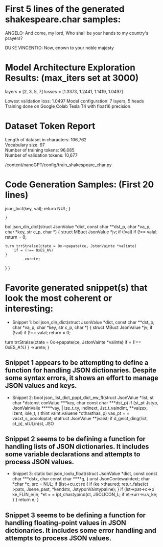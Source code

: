 # First 5 lines of the generated shakespeare.char samples:
ANGELO:
And come, my lord,
Who shall be your hands to my country's prayers?

DUKE VINCENTIO:
Now, enown to your noble majesty

# Model Architecture Exploration Results: (max_iters set at 3000)
layers = [2, 3, 5, 7]
losses = [1.3373, 1.2441, 1.1419, 1.0497]

Lowest validation loss: 1.0497
Model configuration: 7 layers, 5 heads  
Training done on Google Colab Tesla T4 with float16 precision.

# Dataset Token Report
Length of dataset in characters: 106,762  
Vocabulary size: 97  
Number of training tokens: 96,085  
Number of validation tokens: 10,677  

/content/nanoGPT/config/train_shakespeare_char.py

# Code Generation Samples: (First 20 lines)
json_loct(key, val);
					return NUL;
	}


	}


bol json_din_dict(struct JsonValue *dict, const char **dst_p, char *va_p, char *key, str c_p, char *)
{
	struct MBuct JsonValue *jv;
	if (!val)
		if (!== valal;
	return = 0;

	turn trrStralse(ctate = 0x->papate(ce, JstonVainte *valinte)
		if = (!== 0xES_A%)
	}
			->urete;
}
}

# Favorite generated snippet(s) that look the most coherent or interesting:

- Snippet 1: 
bol json_din_dict(struct JsonValue *dict, const char **dst_p, char *va_p, char *key, str c_p, char *)
{
struct MBuct JsonValue *jv;
if (!val)
if (!== valal;
return = 0;

turn trrStralse(ctate = 0x->papate(ce, JstonVainte *valinte)
if = (!== 0xES_A%)
}
->urete;
}
## Snippet 1 appears to be attempting to define a function for handling JSON dictionaries. Despite some syntax errors, it shows an effort to manage JSON values and keys.

- Snippet 2:
bool json_list_dict_pppt_dict_ew_fl(struct JsonValue *list, st char *dstonst conValue ***key, char const char ***dst_p)
if (st_pt Jstyp, JsonVainValie *****vay, | ize_t_ty, indinext, Jst_t_vaindint, **vaizex, izent, iole_t,
{
thint
vaint.valuene *cthasthas_p)
vas_pt = = vasxt_s_poooloptat;
statruct JsonValue **jvaist;
if d_geict_ding(lict, ct_p), stULin(st, JSO
## Snippet 2 seems to be defining a function for handling lists of JSON dictionaries. It includes some variable declarations and attempts to process JSON values.

- Snippet 3:
static bol json_loolu_float(struct JsonValue *dict, const const char ***dstx, char const char ****g,
{
unst JsonContewaintext;
char *char *c;
src = NUL;
if (list->cu.ct re {
if (ke >thaured;
retur_false(ct >patx, Jsene_past, *kendstx, JstyponVaintypaline);
}
if (lst->pat->c->p ke_FLIN_e(in;
*et = = ipt_chastypind(ct, JSOLICON_L;
if et->urr->u.v_ke;
}
}
return e;
}
## Snippet 3 seems to be defining a function for handling floating-point values in JSON dictionaries. It includes some error handling and attempts to process JSON values.

